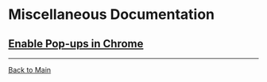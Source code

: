 # Miscellaneous Documentation

## [Enable Pop-ups in Chrome](Enable%20Pop-ups%20in%20Chrome)

---

[Back to Main](../README.md)
